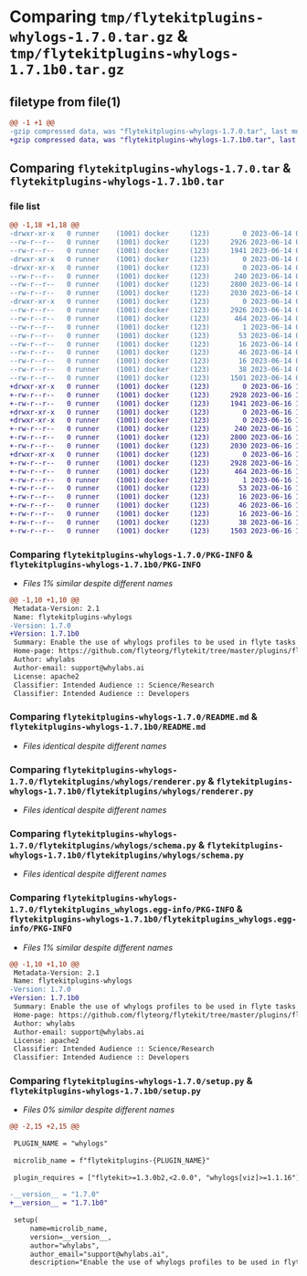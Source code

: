 # Comparing `tmp/flytekitplugins-whylogs-1.7.0.tar.gz` & `tmp/flytekitplugins-whylogs-1.7.1b0.tar.gz`

## filetype from file(1)

```diff
@@ -1 +1 @@
-gzip compressed data, was "flytekitplugins-whylogs-1.7.0.tar", last modified: Wed Jun 14 04:33:36 2023, max compression
+gzip compressed data, was "flytekitplugins-whylogs-1.7.1b0.tar", last modified: Fri Jun 16 18:14:29 2023, max compression
```

## Comparing `flytekitplugins-whylogs-1.7.0.tar` & `flytekitplugins-whylogs-1.7.1b0.tar`

### file list

```diff
@@ -1,18 +1,18 @@
-drwxr-xr-x   0 runner    (1001) docker     (123)        0 2023-06-14 04:33:36.409446 flytekitplugins-whylogs-1.7.0/
--rw-r--r--   0 runner    (1001) docker     (123)     2926 2023-06-14 04:33:36.409446 flytekitplugins-whylogs-1.7.0/PKG-INFO
--rw-r--r--   0 runner    (1001) docker     (123)     1941 2023-06-14 04:33:05.000000 flytekitplugins-whylogs-1.7.0/README.md
-drwxr-xr-x   0 runner    (1001) docker     (123)        0 2023-06-14 04:33:36.409446 flytekitplugins-whylogs-1.7.0/flytekitplugins/
-drwxr-xr-x   0 runner    (1001) docker     (123)        0 2023-06-14 04:33:36.409446 flytekitplugins-whylogs-1.7.0/flytekitplugins/whylogs/
--rw-r--r--   0 runner    (1001) docker     (123)      240 2023-06-14 04:33:05.000000 flytekitplugins-whylogs-1.7.0/flytekitplugins/whylogs/__init__.py
--rw-r--r--   0 runner    (1001) docker     (123)     2800 2023-06-14 04:33:05.000000 flytekitplugins-whylogs-1.7.0/flytekitplugins/whylogs/renderer.py
--rw-r--r--   0 runner    (1001) docker     (123)     2030 2023-06-14 04:33:05.000000 flytekitplugins-whylogs-1.7.0/flytekitplugins/whylogs/schema.py
-drwxr-xr-x   0 runner    (1001) docker     (123)        0 2023-06-14 04:33:36.409446 flytekitplugins-whylogs-1.7.0/flytekitplugins_whylogs.egg-info/
--rw-r--r--   0 runner    (1001) docker     (123)     2926 2023-06-14 04:33:36.000000 flytekitplugins-whylogs-1.7.0/flytekitplugins_whylogs.egg-info/PKG-INFO
--rw-r--r--   0 runner    (1001) docker     (123)      464 2023-06-14 04:33:36.000000 flytekitplugins-whylogs-1.7.0/flytekitplugins_whylogs.egg-info/SOURCES.txt
--rw-r--r--   0 runner    (1001) docker     (123)        1 2023-06-14 04:33:36.000000 flytekitplugins-whylogs-1.7.0/flytekitplugins_whylogs.egg-info/dependency_links.txt
--rw-r--r--   0 runner    (1001) docker     (123)       53 2023-06-14 04:33:36.000000 flytekitplugins-whylogs-1.7.0/flytekitplugins_whylogs.egg-info/entry_points.txt
--rw-r--r--   0 runner    (1001) docker     (123)       16 2023-06-14 04:33:36.000000 flytekitplugins-whylogs-1.7.0/flytekitplugins_whylogs.egg-info/namespace_packages.txt
--rw-r--r--   0 runner    (1001) docker     (123)       46 2023-06-14 04:33:36.000000 flytekitplugins-whylogs-1.7.0/flytekitplugins_whylogs.egg-info/requires.txt
--rw-r--r--   0 runner    (1001) docker     (123)       16 2023-06-14 04:33:36.000000 flytekitplugins-whylogs-1.7.0/flytekitplugins_whylogs.egg-info/top_level.txt
--rw-r--r--   0 runner    (1001) docker     (123)       38 2023-06-14 04:33:36.409446 flytekitplugins-whylogs-1.7.0/setup.cfg
--rw-r--r--   0 runner    (1001) docker     (123)     1501 2023-06-14 04:33:24.000000 flytekitplugins-whylogs-1.7.0/setup.py
+drwxr-xr-x   0 runner    (1001) docker     (123)        0 2023-06-16 18:14:29.294360 flytekitplugins-whylogs-1.7.1b0/
+-rw-r--r--   0 runner    (1001) docker     (123)     2928 2023-06-16 18:14:29.294360 flytekitplugins-whylogs-1.7.1b0/PKG-INFO
+-rw-r--r--   0 runner    (1001) docker     (123)     1941 2023-06-16 18:13:54.000000 flytekitplugins-whylogs-1.7.1b0/README.md
+drwxr-xr-x   0 runner    (1001) docker     (123)        0 2023-06-16 18:14:29.290360 flytekitplugins-whylogs-1.7.1b0/flytekitplugins/
+drwxr-xr-x   0 runner    (1001) docker     (123)        0 2023-06-16 18:14:29.290360 flytekitplugins-whylogs-1.7.1b0/flytekitplugins/whylogs/
+-rw-r--r--   0 runner    (1001) docker     (123)      240 2023-06-16 18:13:54.000000 flytekitplugins-whylogs-1.7.1b0/flytekitplugins/whylogs/__init__.py
+-rw-r--r--   0 runner    (1001) docker     (123)     2800 2023-06-16 18:13:54.000000 flytekitplugins-whylogs-1.7.1b0/flytekitplugins/whylogs/renderer.py
+-rw-r--r--   0 runner    (1001) docker     (123)     2030 2023-06-16 18:13:54.000000 flytekitplugins-whylogs-1.7.1b0/flytekitplugins/whylogs/schema.py
+drwxr-xr-x   0 runner    (1001) docker     (123)        0 2023-06-16 18:14:29.294360 flytekitplugins-whylogs-1.7.1b0/flytekitplugins_whylogs.egg-info/
+-rw-r--r--   0 runner    (1001) docker     (123)     2928 2023-06-16 18:14:29.000000 flytekitplugins-whylogs-1.7.1b0/flytekitplugins_whylogs.egg-info/PKG-INFO
+-rw-r--r--   0 runner    (1001) docker     (123)      464 2023-06-16 18:14:29.000000 flytekitplugins-whylogs-1.7.1b0/flytekitplugins_whylogs.egg-info/SOURCES.txt
+-rw-r--r--   0 runner    (1001) docker     (123)        1 2023-06-16 18:14:29.000000 flytekitplugins-whylogs-1.7.1b0/flytekitplugins_whylogs.egg-info/dependency_links.txt
+-rw-r--r--   0 runner    (1001) docker     (123)       53 2023-06-16 18:14:29.000000 flytekitplugins-whylogs-1.7.1b0/flytekitplugins_whylogs.egg-info/entry_points.txt
+-rw-r--r--   0 runner    (1001) docker     (123)       16 2023-06-16 18:14:29.000000 flytekitplugins-whylogs-1.7.1b0/flytekitplugins_whylogs.egg-info/namespace_packages.txt
+-rw-r--r--   0 runner    (1001) docker     (123)       46 2023-06-16 18:14:29.000000 flytekitplugins-whylogs-1.7.1b0/flytekitplugins_whylogs.egg-info/requires.txt
+-rw-r--r--   0 runner    (1001) docker     (123)       16 2023-06-16 18:14:29.000000 flytekitplugins-whylogs-1.7.1b0/flytekitplugins_whylogs.egg-info/top_level.txt
+-rw-r--r--   0 runner    (1001) docker     (123)       38 2023-06-16 18:14:29.294360 flytekitplugins-whylogs-1.7.1b0/setup.cfg
+-rw-r--r--   0 runner    (1001) docker     (123)     1503 2023-06-16 18:14:14.000000 flytekitplugins-whylogs-1.7.1b0/setup.py
```

### Comparing `flytekitplugins-whylogs-1.7.0/PKG-INFO` & `flytekitplugins-whylogs-1.7.1b0/PKG-INFO`

 * *Files 1% similar despite different names*

```diff
@@ -1,10 +1,10 @@
 Metadata-Version: 2.1
 Name: flytekitplugins-whylogs
-Version: 1.7.0
+Version: 1.7.1b0
 Summary: Enable the use of whylogs profiles to be used in flyte tasks to get aggregate statistics about data.
 Home-page: https://github.com/flyteorg/flytekit/tree/master/plugins/flytekit-whylogs
 Author: whylabs
 Author-email: support@whylabs.ai
 License: apache2
 Classifier: Intended Audience :: Science/Research
 Classifier: Intended Audience :: Developers
```

### Comparing `flytekitplugins-whylogs-1.7.0/README.md` & `flytekitplugins-whylogs-1.7.1b0/README.md`

 * *Files identical despite different names*

### Comparing `flytekitplugins-whylogs-1.7.0/flytekitplugins/whylogs/renderer.py` & `flytekitplugins-whylogs-1.7.1b0/flytekitplugins/whylogs/renderer.py`

 * *Files identical despite different names*

### Comparing `flytekitplugins-whylogs-1.7.0/flytekitplugins/whylogs/schema.py` & `flytekitplugins-whylogs-1.7.1b0/flytekitplugins/whylogs/schema.py`

 * *Files identical despite different names*

### Comparing `flytekitplugins-whylogs-1.7.0/flytekitplugins_whylogs.egg-info/PKG-INFO` & `flytekitplugins-whylogs-1.7.1b0/flytekitplugins_whylogs.egg-info/PKG-INFO`

 * *Files 1% similar despite different names*

```diff
@@ -1,10 +1,10 @@
 Metadata-Version: 2.1
 Name: flytekitplugins-whylogs
-Version: 1.7.0
+Version: 1.7.1b0
 Summary: Enable the use of whylogs profiles to be used in flyte tasks to get aggregate statistics about data.
 Home-page: https://github.com/flyteorg/flytekit/tree/master/plugins/flytekit-whylogs
 Author: whylabs
 Author-email: support@whylabs.ai
 License: apache2
 Classifier: Intended Audience :: Science/Research
 Classifier: Intended Audience :: Developers
```

### Comparing `flytekitplugins-whylogs-1.7.0/setup.py` & `flytekitplugins-whylogs-1.7.1b0/setup.py`

 * *Files 0% similar despite different names*

```diff
@@ -2,15 +2,15 @@
 
 PLUGIN_NAME = "whylogs"
 
 microlib_name = f"flytekitplugins-{PLUGIN_NAME}"
 
 plugin_requires = ["flytekit>=1.3.0b2,<2.0.0", "whylogs[viz]>=1.1.16"]
 
-__version__ = "1.7.0"
+__version__ = "1.7.1b0"
 
 setup(
     name=microlib_name,
     version=__version__,
     author="whylabs",
     author_email="support@whylabs.ai",
     description="Enable the use of whylogs profiles to be used in flyte tasks to get aggregate statistics about data.",
```

